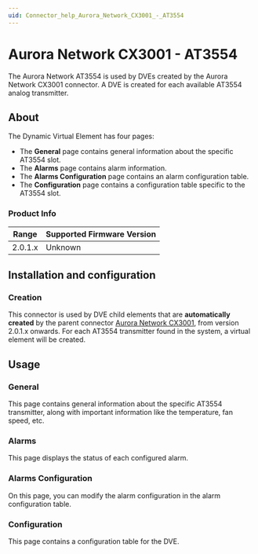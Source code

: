 ```yaml
---
uid: Connector_help_Aurora_Network_CX3001_-_AT3554
---
```


# Aurora Network CX3001 - AT3554

The Aurora Network AT3554 is used by DVEs created by the Aurora Network CX3001 connector. A DVE is created for each available AT3554 analog transmitter.

## About

The Dynamic Virtual Element has four pages:

- The **General** page contains general information about the specific AT3554 slot.
- The **Alarms** page contains alarm information.
- The **Alarms Configuration** page contains an alarm configuration table.
- The **Configuration** page contains a configuration table specific to the AT3554 slot.

### Product Info

| Range | Supported Firmware Version |
|------------------|-----------------------------|
| 2.0.1.x          | Unknown                     |

## Installation and configuration

### Creation

This connector is used by DVE child elements that are **automatically created** by the parent connector [Aurora Network CX3001](xref:Connector_help_Aurora_Network_CX3001), from version 2.0.1.x onwards. For each AT3554 transmitter found in the system, a virtual element will be created.

## Usage

### General

This page contains general information about the specific AT3554 transmitter, along with important information like the temperature, fan speed, etc.

### Alarms

This page displays the status of each configured alarm.

### Alarms Configuration

On this page, you can modify the alarm configuration in the alarm configuration table.

### Configuration

This page contains a configuration table for the DVE.
